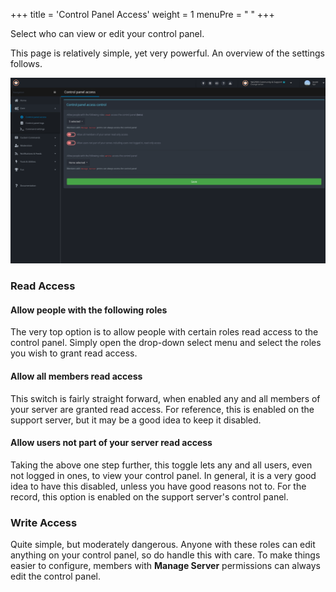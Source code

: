+++
title = 'Control Panel Access'
weight = 1
menuPre = "<i class= 'fas fa-cog'></i> "
+++

Select who can view or edit your control panel.

<!--more-->

This page is relatively simple, yet very powerful. An overview of the settings follows.

![Overview of the control panel access configuration page.](control_panel_access.png)

### Read Access

#### Allow people with the following roles

The very top option is to allow people with certain roles read access to the control panel. Simply open the drop-down
select menu and select the roles you wish to grant read access.

#### Allow all members read access

This switch is fairly straight forward, when enabled any and all members of your server are granted read access. For
reference, this is enabled on the support server, but it may be a good idea to keep it disabled.

#### Allow users not part of your server read access

Taking the above one step further, this toggle lets any and all users, even not logged in ones, to view your control
panel. In general, it is a very good idea to have this disabled, unless you have good reasons not to. For the record,
this option is enabled on the support server's control panel.

### Write Access

Quite simple, but moderately dangerous. Anyone with these roles can edit anything on your control panel, so do handle
this with care. To make things easier to configure, members with **Manage Server** permissions can always edit the
control panel.
